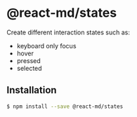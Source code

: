 # @react-md/states

Create different interaction states such as:

- keyboard only focus
- hover
- pressed
- selected

## Installation

```sh
$ npm install --save @react-md/states
```

